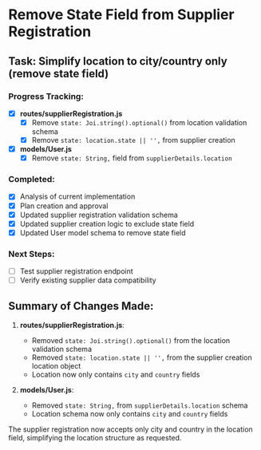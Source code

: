 # Remove State Field from Supplier Registration

## Task: Simplify location to city/country only (remove state field)

### Progress Tracking:

- [x] **routes/supplierRegistration.js**
  - [x] Remove `state: Joi.string().optional()` from location validation schema
  - [x] Remove `state: location.state || '',` from supplier creation

- [x] **models/User.js**
  - [x] Remove `state: String,` field from `supplierDetails.location`

### Completed:
- [x] Analysis of current implementation
- [x] Plan creation and approval
- [x] Updated supplier registration validation schema
- [x] Updated supplier creation logic to exclude state field
- [x] Updated User model schema to remove state field

### Next Steps:
- [ ] Test supplier registration endpoint
- [ ] Verify existing supplier data compatibility

## Summary of Changes Made:

1. **routes/supplierRegistration.js**:
   - Removed `state: Joi.string().optional()` from the location validation schema
   - Removed `state: location.state || '',` from the supplier creation location object
   - Location now only contains `city` and `country` fields

2. **models/User.js**:
   - Removed `state: String,` from `supplierDetails.location` schema
   - Location schema now only contains `city` and `country` fields

The supplier registration now accepts only city and country in the location field, simplifying the location structure as requested.
